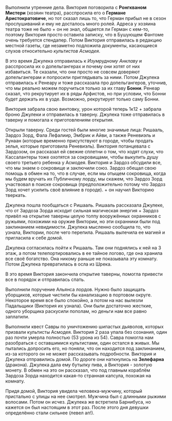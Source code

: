 Выполнили утренние дела. Виктория поговорила с **Ронгкваном Мистери** (хозяин театра), расспросила его о **Германе Аристократовиче**, но тот сказал лишь то, что Герман прибыл не в сезон прослушиваний и ему не досталось много ролей. Адреса у хозяина театра тоже не было + он не знал, общается ли Герман с кем-то, поэтому Виктория просто оставила записку, что в Бушующем Фантоме очень требуется стендапер. Потом Виктория отправилась в редакцию местной газеты, где незаметно подложила документы, касающиеся слухов относительно *культистов Асмодея*.

В это время Джулека отправилась к *Изумрудному Анклаву* и расспросила их о допельгангерах и почему они хотят от них избавиться. Те сказали, что они просто не совсем доверяют допельгангерам и попросили приглядывать за ними. Потом Джулека отправилась к Ренеару и тоже рассказала про допельгангеров, уточнив, что мы реально можем поручиться только за их главу **Бонни**. Ренеар сказал, что рекрутирует их в ряды Арфистов, но при условии, что Бонни будет держать их в узде. Возможно, рекрутирует только саму Бонни. 

Виктория забрала свою винтовку, урон которой теперь 1к12 + забрала броню Джулеки и отправилась в таверну. Джулека тоже отправилась в таверну и помогала к приготовлениям открытия. 

Открыли таверну. Среди гостей были многие значимые лица: Ришааль, Зардоз Зорд, Фала Лефалиир, Эмбрик и Айви, а также Реневиэль и Рунаан (которые временно присутствуют в городе, чтобы продать зелья, которые приготовила Реневиэль). Виктория потанцевала с Зардозом, он рассказал ей свежие сплетни о том, что ходят слухи, что Кассалантеры тоже охотятся за сокровищами, чтобы выкупить душу своего третьего ребенка у Асмодея. Виктория и Зардоз обсудили все, что мы знаем о сокровище и заключили союз. Зардоз обещал свою помощь в обмен на то, что в случае, если мы отыщем сокровища, когда мы будем вручать их Публичному лорду, мы скажем, что Зардоз Зорд участвовал в поиске сокровища (предположительно потому что Зардоз Зорд хочет усилить своё влияние в городе). + он научил Викторию тверкать.

Джулека пошла пообщаться с Ришааль. Ришааль рассказала Джулеке, что от Зардоза Зорда исходит сильная магическая энергия + Зардоз привёл на открытие таверны целую толпу вооружённых охранников с ружьями, похожими на оружие Виктории, но эти охранники были под заклинанием невидимости. Джулека мысленно сообщила то, что узнала, Виктории, после чего перепила. Ришааль вылечила ее магией и пригласила к себе домой.

Джулека согласилась пойти к Ришааль. Там они поднялись к ней на 3 этаж, а потом телепортировались в ее тайное логово, где она хранила все своё богатство. Она никому раньше не показывала эту комнату. Потом Джулека превратилась в осла из Шрека.

В это время Виктория закончила открытие таверны, помогла привести все в порядок и отправилась спать. 

Выполнили поручение Альянса лордов. Нужно было защищать уборщиков, которые чистили бы канализацию в портовом округе. Некоторое время все было спокойно, а потом на нас вылезли Падальщики (Виктория их узнала). Они были достаточно жесткие, одного уборщика раскусили пополам, но деньги нам все равно заплатили.

Выполнили квест Савры по уничтожению шипастых дьяволов, которых призвали культисты Асмодея. Виктория 2 раза упала без сознания, один раз почти умерла полностью (53 урона из 54). Савра помогла нам разобраться с оставшимися культистами, один остался в живых. Мы пытались допросить его, но поняли, что он находится под заклинанием, из-за которого он не может рассказывать подробности. Виктория и Джулека отправились домой. По дороге они наткнулись на **Зелефарна** (дракона). Джулека дала ему бутылку пива, а Виктория - золотую монету. В обмен на это он рассказал, что под главным кораблём Зардоза Зорда находится какая-то странная капсула, похожая на комнату. 

Придя домой, Виктория увидела человека-мужчину, который пристально с улицы на нее смотрел. Мужчина был с длинными рыжими волосами. Потом он исчез. Джулека же встретила Барнибуса, но кажется он был настоящим в этот раз. После этого дня девушки определённо стали сильнее (левел ап!).
